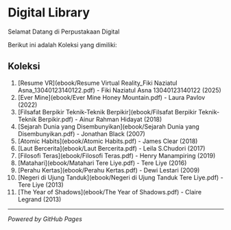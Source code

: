 # Digital Library

Selamat Datang di Perpustakaan Digital

Berikut ini adalah Koleksi yang dimiliki:

## Koleksi
1. [Resume VR](ebook/Resume Virtual Reality_Fiki Naziatul Asna_13040123140122.pdf) - Fiki Naziatul Asna 13040123140122 (2025)
2. [Ever Mine](ebook/Ever Mine Honey Mountain.pdf) - Laura Pavlov (2022)
3. [Filsafat Berpikir Teknik-Teknik Berpikir](ebook/Filsafat Berpikir Teknik-Teknik Berpikir.pdf) - Ainur Rahman Hidayat (2018)
4. [Sejarah Dunia yang Disembunyikan](ebook/Sejarah Dunia yang Disembunyikan.pdf) - Jonathan Black (2007)
5. [Atomic Habits](ebook/Atomic Habits.pdf) - James Clear (2018)
6. [Laut Bercerita](ebook/Laut Bercerita.pdf) - Leila S.Chudori (2017)
7. [Filosofi Teras](ebook/Filosofi Teras.pdf) - Henry Manampiring (2019)
8. [Matahari](ebook/Matahari Tere Liye.pdf) - Tere Liye (2016)
9. [Perahu Kertas](ebook/Perahu Kertas.pdf) - Dewi	Lestari (2009)
10. [Negeri di Ujung Tanduk](ebook/Negeri di Ujung Tanduk Tere Liye.pdf) - Tere Liye (2013)
11. [The Year of Shadows](ebook/The Year of Shadows.pdf) - Claire Legrand (2013)
---
*Powered by GitHub Pages*
